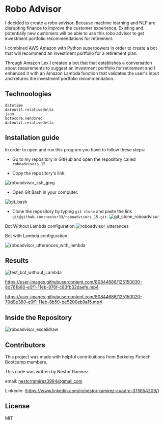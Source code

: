 # Robo Advisor

I  decided to create a robo advisor. Because machine learning and NLP are disrupting finance to improve the customer experience. Existing and potentially new customers will be able to use this robo advisor to get investment portfolio recommendations for retirement.

I combined AWS Amazon with Python superpowers in order to create a bot that will recommend an investment portfolio for a retirement plan.

Through Amazon Lex I created a bot that  that establishes a conversation about requirements to suggest an investment portfolio for retirement and I enhanced it with an Amazon Lambda function  that validates the user's input and returns the investment portfolio recommendation.

## Technoologies

```
datetime 
dateutil.relativedelta
json
botocore.vendored 
dateutil.relativedelta 
```

## Installation guide
In order to open and run this program you have to follow these steps:

* Go to my repository in GitHub and open the repository called ```roboadvisors_15```

* Copy the repository's link.

![roboadvisor_ssh_jpeg](https://user-images.githubusercontent.com/80844686/125149393-b399bc80-e0ed-11eb-98ef-0930adb1ae8e.jpg)

* Open Git Bash in your computer.

![git_bash](https://user-images.githubusercontent.com/80844686/115638940-40d82c80-a2c8-11eb-816a-e991b245cd88.jpg)

* Clone the repository by typing ```git clone``` and paste the link ```git@github.com:nestor39/roboadvisors_15.git```.
![git_clone_roboadvisor](https://user-images.githubusercontent.com/80844686/125149382-a54ba080-e0ed-11eb-9699-39bfd0214a1c.jpg)


Bot Without Lambda configuration
![roboadvisor_utterances](https://user-images.githubusercontent.com/80844686/125149567-8bf72400-e0ee-11eb-9b25-fd8faa13de09.jpg)


Bot with Lambda configuration

![roboadvisor_utterances_with_lambda](https://user-images.githubusercontent.com/80844686/125150083-dcbc4c00-e0f1-11eb-8133-26027d7018c3.jpg)

## Results


![test_bot_without_Lambda](https://user-images.githubusercontent.com/80844686/125149729-7df5d300-e0ef-11eb-8edc-91049196636a.png)




https://user-images.githubusercontent.com/80844686/125150030-8d761b80-e0f1-11eb-876f-c83fb32daefe.mp4




https://user-images.githubusercontent.com/80844686/125150020-70d9e380-e0f1-11eb-8b50-be5200eb9a15.mp4




## Inside the Repository

![roboadvisor_excalidraw](https://user-images.githubusercontent.com/80844686/125148893-56e8d280-e0ea-11eb-998f-7494f6cf1164.jpg)

## Contributors

This project was made with helpful contribuitions from Berkeley Fintech Bootcamp members. 

This code was written by Nestor Ramirez.

email: nestorramirez3994@gmail.com

Linkedin: (https://www.linkedin.com/in/nestor-ramirez-cuadro-375654209/)



## License 
MIT
